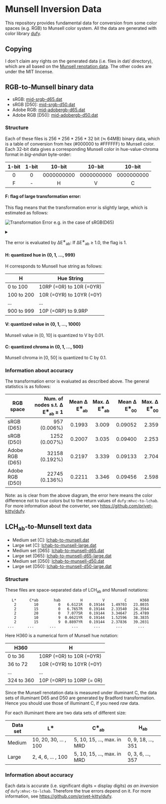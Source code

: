# Munsell Inversion Data
This repository provides fundamental data for conversion from some color spaces (e.g. RGB) to Munsell color system. All the data are generated with color library [dufy](https://github.com/privet-kitty/dufy).

## Copying
I don't claim any rights on the generated data (i.e. files in dat/ directory), which are all based on the [Munsell renotation data](https://www.rit.edu/cos/colorscience/rc_munsell_renotation.php). The other codes are under the MIT lincense.

## RGB-to-Munsell binary data
- sRGB: [mid-srgb-d65.dat](https://github.com/privet-kitty/munsell-inversion-data/raw/master/dat/mid-srgb-d65.dat)
- sRGB [D50]: [mid-srgb-d50.dat](https://github.com/privet-kitty/munsell-inversion-data/raw/master/dat/mid-srgb-d50.dat)
- Adobe RGB: [mid-adobergb-d65.dat](https://github.com/privet-kitty/munsell-inversion-data/raw/master/dat/mid-adobergb-d65.dat)
- Adobe RGB [D50]: [mid-adobergb-d50.dat](https://github.com/privet-kitty/munsell-inversion-data/raw/master/dat/mid-adobergb-d50.dat)

### Structure
Each of these files is 256 * 256 * 256 * 32 bit (&#8786; 64MB) binary data, which is a table of  conversion from hex (#000000 to #FFFFFF) to Munsell color.  Each 32-bit data gives a corresponding Munsell color in hue-value-chroma format in *big-endian* byte-order:

| 1-bit | 1-bit | 10-bit | 10-bit | 10-bit |
| :---: | :---: | :---: | :---: | :---: |
| 0 | 0 | 0000000000 | 0000000000 | 0000000000 |
| F | - | H | V | C |

#### F: flag of large transformation error: 

This flag means that the transformation error is slightly large, which is estimated as follows:

![Transformation Error e.g. in the case of sRGB(D65)](https://g.gravizo.com/source/error_diagram?https%3A%2F%2Fraw.githubusercontent.com%2Fprivet-kitty%2Fmunsell-inversion-data%2Fmaster%2FREADME.MD)
<details> 
<summary></summary>
error_diagram
digraph G {
   graph [
      labelloc = "t",
      label = "Transformation Error e.g. in the case of sRGB(D65)",
      fontsize = 16
   ];
   node [shape = "box", fontname = "helvetica"]
   munsell [ label = "Munsell Color" ]
   lchab [ label = "LCH(ab)\n illuminant C" ]
   xyzc [label = "XYZ\nilluminant C" ]
   xyzd65a [label = "XYZ\nilluminant D65" ]
   xyzd65b [label = "XYZ\nilluminant D65" ]
   hex [label = "Hex"]

   {rank=same; munsell; hex;}
   {rank=same; xyzd65a; xyzd65b;}

   munsell -> lchab  [label = "dufy:mhvc-to-lchab"]
   hex -> xyzd65b
   lchab -> xyzc
   xyzc -> xyzd65a [label = "Bradford" ]
  
  

  xyzd65b -> xyzd65a [  label = "Error",
                        dir = both,
                        color = palevioletred3,
                        fontcolor = palevioletred3 ]

}
error_diagram
</details>

The error is evaluated by &Delta;E<sup>&lowast;</sup><sub>ab</sub>:  If &Delta;E<sup>&lowast;</sup><sub>ab</sub>  &ge; 1.0, the flag is 1.


#### H: quantized hue in {0, 1, ..., 999}

H corresponds to Munsell hue string as follows:

| H | Hue String |
| -------------------- | --------------------- | 
| 0 to 100 | 10RP (=0R) to 10R (=0YR) |
| 100 to 200 | 10R (=0YR) to 10YR (=0Y) |
| ... | ... |
| 900 to 999 | 10P (=0RP) to 9.9RP |

#### V: quantized value in {0, 1, ..., 1000}
Munsell value in [0, 10] is quantized to V by 0.01.
#### C:  quantized chroma in {0, 1, ..., 500}
Munsell chroma in [0, 50] is quantized to C by 0.1.


### Information about accuracy
The transformation error is evaluated as described above. The general statistics is as follows:

| RGB space | Num. of nodes s.t. &Delta; E<sup>&lowast;</sup><sub>ab</sub> &ge; 1 |Mean &Delta; E<sup>&lowast;</sup><sub>ab</sub> | Max. &Delta; E<sup>&lowast;</sup><sub>ab</sub> |Mean &Delta; E<sup>&lowast;</sup><sub>00</sub> | Max. &Delta; E<sup>&lowast;</sup><sub>00</sub> |
| --- | ---: | ---: | ---: | ---:| ---: |
| sRGB (D65) | 957 (0.006%)| 0.1993 | 3.009 | 0.09052 | 2.359 |
| sRGB (D50) | 1252 (0.007%) | 0.2007 | 3.035 | 0.09400 | 2.253 |
| Adobe RGB (D65) | 32158 (0.192%) | 0.2197 | 3.339 | 0.09133 | 2.704 |
| Adobe RGB (D50) | 22745 (0.136%) | 0.2211 | 3.346 | 0.09456 | 2.598 |


Note: as is clear from the above diagram, the error here means the color difference not to *true* colors but to the return values of `dufy:mhvc-to-lchab`. For more information about the converter, see https://github.com/privet-kitty/dufy.



## LCH<sub>ab</sub>-to-Munsell text data
- Medium set [C]: [lchab-to-munsell.dat](https://github.com/privet-kitty/munsell-inversion-data/raw/master/dat/lchab-to-munsell.dat)
- Large set [C]: [lchab-to-munsell-large.dat](https://github.com/privet-kitty/munsell-inversion-data/raw/master/dat/lchab-to-munsell-large.dat)
- Medium set [D65]: [lchab-to-munsell-d65.dat](https://github.com/privet-kitty/munsell-inversion-data/raw/master/dat/lchab-to-munsell-d65.dat)
- Large set [D65]: [lchab-to-munsell-d65-large.dat](https://github.com/privet-kitty/munsell-inversion-data/raw/master/dat/lchab-to-munsell-d65-large.dat)
- Medium set [D50]: [lchab-to-munsell-d50.dat](https://github.com/privet-kitty/munsell-inversion-data/raw/master/dat/lchab-to-munsell-d50.dat)
- Large set [D50]: [lchab-to-munsell-d50-large.dat](https://github.com/privet-kitty/munsell-inversion-data/raw/master/dat/lchab-to-munsell-d50-large.dat)

### Structure
These files are space-separated data of LCH<sub>ab</sub> and Munsell notations:

       L*      C*ab       hab         H         V         C      H360
        2        10         0   6.6121R   0.19144   1.49703   23.8035
        2        15         0   6.7657R   0.19144   2.33540   24.3564
        2        20         0   7.0775R   0.19144   3.34647   25.4789
        2        10         9  0.6621YR   0.19144   1.52596   38.3835
        2        15         9  0.8897YR   0.19144   2.37836   39.2031
     ...      ...       ...       ...       ...       ...       ...    

Here H360 is a numerical form of Munsell hue notation:

| H360 | H |
| -------------------- | --------------------- | 
| 0 to 36 | 10RP (=0R) to 10R (=0YR) |
| 36 to 72 | 10R (=0YR) to 10YR (=0Y) |
| ... | ... |
| 324 to 360 | 10P (=0RP) to 10RP (= 0R) |

Since the Munsell renotation data is measured under illuminant C, the data sets of illuminant D65 and D50 are generated by Bradford transformation. Hence you should use those of illuminant C, if you need *raw* data.

For each illuminant there are two data sets of different size:

| Data set | L<sup>&lowast;</sup> | C<sup>&lowast;</sup><sub>ab</sub> | H<sub>ab</sub> |
| -------------------- | --------------------- | ------ | -----|
| Medium | 10, 20, 30, ... , 100 | 5, 10, 15, ..., max. in MRD | 0, 9, 18, ..., 351|
| Large | 2, 4, 6, ... , 100 | 5, 10, 15, ..., max. in MRD| 0, 3, 6, ..., 357|



### Information about accuracy
Each data is accurate (i.e. significant digits = display digits) *as an inversion of* `dufy:mhvc-to-lchab`. Therefore the true errors depend on it. For more information, see https://github.com/privet-kitty/dufy.
